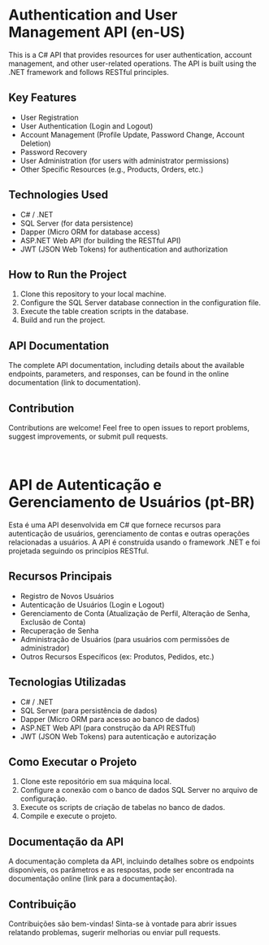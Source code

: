 # Authentication and User Management API (en-US)

This is a C# API that provides resources for user authentication, account management, and other user-related operations. The API is built using the .NET framework and follows RESTful principles.

## Key Features

- User Registration
- User Authentication (Login and Logout)
- Account Management (Profile Update, Password Change, Account Deletion)
- Password Recovery
- User Administration (for users with administrator permissions)
- Other Specific Resources (e.g., Products, Orders, etc.)

## Technologies Used

- C# / .NET
- SQL Server (for data persistence)
- Dapper (Micro ORM for database access)
- ASP.NET Web API (for building the RESTful API)
- JWT (JSON Web Tokens) for authentication and authorization

## How to Run the Project

1. Clone this repository to your local machine.
2. Configure the SQL Server database connection in the configuration file.
3. Execute the table creation scripts in the database.
4. Build and run the project.

## API Documentation

The complete API documentation, including details about the available endpoints, parameters, and responses, can be found in the online documentation (link to documentation).

## Contribution

Contributions are welcome! Feel free to open issues to report problems, suggest improvements, or submit pull requests.

<br>

# API de Autenticação e Gerenciamento de Usuários (pt-BR)

Esta é uma API desenvolvida em C# que fornece recursos para autenticação de usuários, gerenciamento de contas e outras operações relacionadas a usuários. A API é construída usando o framework .NET e foi projetada seguindo os princípios RESTful.

## Recursos Principais

- Registro de Novos Usuários
- Autenticação de Usuários (Login e Logout)
- Gerenciamento de Conta (Atualização de Perfil, Alteração de Senha, Exclusão de Conta)
- Recuperação de Senha
- Administração de Usuários (para usuários com permissões de administrador)
- Outros Recursos Específicos (ex: Produtos, Pedidos, etc.)

## Tecnologias Utilizadas

- C# / .NET
- SQL Server (para persistência de dados)
- Dapper (Micro ORM para acesso ao banco de dados)
- ASP.NET Web API (para construção da API RESTful)
- JWT (JSON Web Tokens) para autenticação e autorização

## Como Executar o Projeto

1. Clone este repositório em sua máquina local.
2. Configure a conexão com o banco de dados SQL Server no arquivo de configuração.
3. Execute os scripts de criação de tabelas no banco de dados.
4. Compile e execute o projeto.

## Documentação da API

A documentação completa da API, incluindo detalhes sobre os endpoints disponíveis, os parâmetros e as respostas, pode ser encontrada na documentação online (link para a documentação).

## Contribuição

Contribuições são bem-vindas! Sinta-se à vontade para abrir issues relatando problemas, sugerir melhorias ou enviar pull requests.
